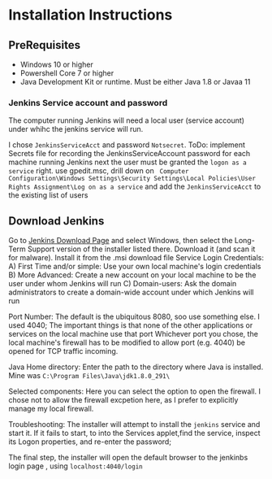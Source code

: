 # Installation Instructions

## PreRequisites

* Windows 10 or higher
* Powershell Core 7 or higher
* Java Development Kit or runtime. Must be either Java 1.8 or Javaa 11

### Jenkins Service account and password

The computer running Jenkins will need a local user (service account) under whihc the jenkins service will run.

I chose `JenkinsServiceAcct` and password `Notsecret`. ToDo: implement Secrets file for recording the JenkinsServiceAccount password for each machine running Jenkins
next the user must be granted the `logon as a service` right. use gpedit.msc, drill down on ` Computer Configuration\Windows Settings\Security Settings\Local Policies\User Rights Assignment\Log on as a service` and add the `JenkinsServiceAcct` to the existing list of users

## Download Jenkins

Go to [Jenkins Download Page](https://www.jenkins.io/download/) and select Windows, then select the Long-Term Support version of the installer listed there.
Download it (and scan it for malware).
Install it from the .msi download file
  Service Login Credentials:
  A) First Time and/or simple: Use your own local machine's login credentials
  B) More Advanced: Create a new account on your local machine to be the user under whom Jenkins will run
  C) Domain-users: Ask the domain administrators to create a domain-wide account under which Jenkins will run

Port Number: The default is the ubiquitous 8080, soo use something else. I used 4040; The important things is that none of the other applications or services on the local machine use that port
  Whichever port you chose, the local machine's firewall has to be modified to allow port (e.g. 4040) be opened for TCP traffic incoming.

Java Home directory: Enter the path to the directory where Java is installed. Mine was `C:\Program Files\Java\jdk1.8.0_291\`

Selected components: Here you can select the option to open the firewall. I chose not to allow the firewall excpetion here, as I prefer to explicitly manage my local firewall.

Troubleshooting: The installer will attempt to install the `jenkins` service and start it. If it fails to start, to into the Services applet,find the service, inspect its Logon properties, and re-enter the password;

The final step, the installer will open the default browser to the jenkinbs login page , using `localhost:4040/login`
